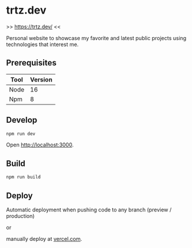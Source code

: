# trtz.dev

\>\> https://trtz.dev/ <<

Personal website to showcase my favorite and latest public projects using technologies that interest me.

## Prerequisites

| Tool | Version |
| ---- | ------- |
| Node | 16      |
| Npm  | 8       |

## Develop

```bash
npm run dev
```

Open [http://localhost:3000](http://localhost:3000).

## Build

```bash
npm run build
```

## Deploy

Automatic deployment when pushing code to any branch (preview / production)

or

manually deploy at [vercel.com](https://vercel.com/).
